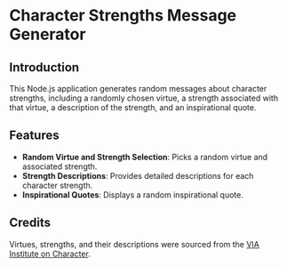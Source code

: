 # Character Strengths Message Generator

## Introduction

This Node.js application generates random messages about character strengths, including a randomly chosen virtue, a strength associated with that virtue, a description of the strength, and an inspirational quote.

## Features

- **Random Virtue and Strength Selection**: Picks a random virtue and associated strength.
- **Strength Descriptions**: Provides detailed descriptions for each character strength.
- **Inspirational Quotes**: Displays a random inspirational quote.

## Credits

Virtues, strengths, and their descriptions were sourced from the [VIA Institute on Character](https://www.viacharacter.org/).
